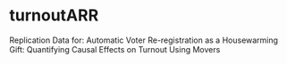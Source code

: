 # turnoutARR
Replication Data for: Automatic Voter Re-registration as a Housewarming Gift: Quantifying Causal Effects on Turnout Using Movers
